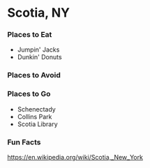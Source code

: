 # Scotia, NY

### Places to Eat
- Jumpin' Jacks
- Dunkin' Donuts

### Places to Avoid


### Places to Go
- Schenectady
- Collins Park
- Scotia Library

### Fun Facts
https://en.wikipedia.org/wiki/Scotia,_New_York

